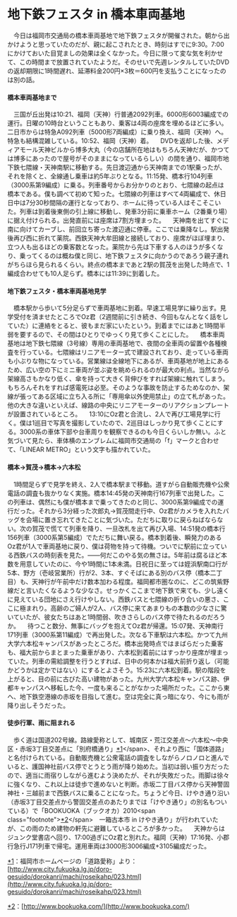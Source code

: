 # 地下鉄フェスタ in 橋本車両基地

<div class="section">　今日は福岡市交通局の橋本車両基地で地下鉄フェスタが開催された。朝から出かけようと思っていたのだが、親に起こされたとき、時刻はすでに9:30。7:00にかけておいた目覚ましの効果は全くなかった。今日に限って変な気を利かせて、この時間まで放置されていたようだ。そのせいで先週レンタルしていたDVDの返却期限に1時間遅れ、延滞料金200円×3枚＝600円を支払うことになったのは別の話。

#### 橋本車両基地まで

　三国が丘出発は10:21、福岡（天神）行普通2092列車。6000形6003編成での運行。日曜の10時台ということもあり、乗客は4両の座席を埋めるほどに多い。二日市からは特急A092列車（5000形7両編成）に乗り換え、福岡（天神）へ。特急も結構混雑している。10:52、福岡（天神）着。 　DVDを返却した後、メディアモール天神ビルから博多大丸（今の店舗所在地はもちろん天神だが、かつては博多にあったので屋号がそのままになっているらしい）の間を通り、福岡市地下鉄七隈線・天神南駅に移動する。先日渡辺通から天神南までの1駅乗ったが、それを除くと、全線通し乗車は約5年ぶりとなる。11:15発、橋本行104列車（3000系第9編成）に乗る。列車番号からお分かりのとおり、七隈線の起点は橋本である。僕も調べて初めて知った。七隈線の列車はすべて4両編成で、休日日中は7分30秒間隔の運行となっており、ホームに待っている人はそこそこいた。列車は到着後東側の引上線に移動し、発車3分前に乗車ホーム（2番乗り場）に据え付けられる。出発直前には座席は7割方埋まった。 　天神南を出てすぐに南に向けてカーブし、前回立ち寄った渡辺通に停車。ここでは乗降なし。駅出発後再び西に折れて薬院。西鉄天神大牟田線と接続しており、座席がほぼ埋まり、立つ人も出るほどの乗客数となった。薬院から先は下車する人のほうが多くなり、乗ってくるのは概ね僕と同じ、地下鉄フェスタに向かうのであろう親子連れがちらほら見られるくらい。終点の橋本まであと2駅の賀茂を出発した時点で、1編成合わせても10人足らず。橋本には11:39に到着した。

#### 地下鉄フェスタ・橋本車両基地見学

　橋本駅から歩いて5分足らずで車両基地に到着。早速工場見学に繰り出す。見学受付を済ませたところでOz君（2週間前に引き続き、今回もなんとなく話をしていた）に連絡をとると、彼もまだ家にいたという。到着までにはあと1時間半弱を要するので、その間はひとりでゆっくり見て歩くことにした。 　橋本車両基地は地下鉄七隈線（3号線）専用の車両基地で、夜間の全車両の留置や各種検査を行っている。七隈線はリニアモーター式で建設されており、走っている車両も小ぶりな物になっている。営業線は全線地下にあるが、車両基地が地上にあるため、広い空の下にミニ車両が並ぶ姿を眺められるのが最大の利点。当然ながら架線高さもかなり低く、傘を持って大きく背伸びをすれば架線に触れてしまう。もちろんそれをすれば感電死は必至。そのような事故を防止するためなのか、架線が張ってある区域に立ち入る所に「専用傘以外使用禁止」の立て札があった。他の大きな違いといえば、線路の中央にリニアモーターのリアクションプレートが設置されているところ。 　13:10にOz君と合流し、2人で再び工場見学に行く。僕は1巡目で写真を撮影していたので、2巡目はしっかり見て歩くことにする。3000系の車体下部や台車周りを観察できるのも今日くらいしか無い。ふと気づいて見たら、車体横のエンブレムに福岡市交通局の「f」マークと合わせて、「LINEAR METRO」という文字も描かれていた。

#### 橋本→賀茂→橋本→六本松

　1時間足らずで見学を終え、2人で橋本駅まで移動。道すがら自動販売機や公衆電話の調査も抜かりなく実施。橋本14:45発の天神南行167列車で出発した。この列車は、偶然にも僕が橋本まで乗ってきたのと同じ、3000系第9編成での運行だった。それから3分経った次郎丸→賀茂間走行中、Oz君がカメラを入れたバッグを会場に置き忘れてきたことに気づいた。ただちに取りに戻らねばならない。次の賀茂で慌てて列車を降り、一旦改札を出て再び入場、14:51発の橋本行156列車（3000系第5編成）でただちに舞い戻る。橋本到着後、瞬発力のあるOz君が1人で車両基地に戻り、僕は荷物を持って待機。ついでに駅前に立っている西鉄バスの時刻表を見た。――何だこのやる気の無さは。5年前は腐るほど本数を用意していたのに、今や1時間に1本未満。日祝日に至っては姪浜駅南口行が5本、野方（壱岐営業所）行が2、3本、すぐそばにある別のバス停（橋本二丁目）も、天神行が午前中だけ数本加わる程度。福岡都市圏なのに、どこの筑紫野線だと言いたくなるような少なさ。せっかくここまで地下鉄で来ても、少し遠くに見えている団地にさえ行けやしない。西鉄バスと七隈線の折り合いの悪さ、ここに極まれり。高齢のご婦人が2人、バス停に来てあまりもの本数の少なさに驚いていたが、彼女たちはあと1時間弱、吹きさらしのバス停で待たれるのだろうか。 　待つこと数分、無事にバッグを抱えてOz君が帰還。15:07発、天神南行171列車（3000系第11編成）で再出発した。次なる下車駅は六本松。かつて九州大学六本松キャンパスがあったところだ。橋本出発時点ではまばらだった乗客も、福大前からまとまった乗車があり、六本松到着前にはすっかり座席が埋まっていた。列車の需給調整を行うとすれば、日中の何本かは福大前折り返し（可能かどうかは定かではない）にするとよさそう。15:23に六本松到着。駅の階段を上がると、目の前に古びた高い建物があった。九州大学六本松キャンパス跡、伊都キャンパスへ移転した今、一度も来ることがなかった場所だった。ここから東へ、地下鉄空港線の赤坂を目指して進む。空は完全に真っ暗になり、今にも雨が降り出しそうだった。

#### 徒歩行軍、雨に阻まれる

　歩く道は国道202号線。路線愛称として、城南区・荒江交差点〜六本松〜中央区・赤坂3丁目交差点に「別府橋通り」<span class="footnote">[*1](/aotake91/#f1 "福岡市ホームページの「道路愛称」より：http://www.city.fukuoka.lg.jp/doro-gesuido/dorokanri/machi/roseikahp/023.html")</span>、それより西に「国体道路」と名付けられている。自動販売機と公衆電話の調査をしながらノロノロと進んでいると、護国神社前バス停でとうとう雨が降り始めた。当初は弱い振り方だったので、適当に雨宿りしながら進むよう決めたが、それが失敗だった。雨脚は徐々に強くなり、これ以上は徒歩で進めないと判断。赤坂二丁目バス停から天神警固神社・三越前まで西鉄バスに乗ることになった。ちょうど今日、けやき通り沿い（赤坂3丁目交差点から警固交差点のあたりまでは「けやき通り」の別名もついている）で「BOOKUOKA（ブックオカ）2010<span class="footnote">[*2](/aotake91/#f2 "http://www.bookuoka.com/")</span>　一箱古本市 in けやき通り」が行われていたが、この雨のため建物の軒先に避難しているところが多かった。 　天神からはジュンク堂書店へ回り、17:00過ぎにOz君と別れた。福岡（天神）17:16発、小郡行急行J171列車で帰宅。運用車両は3000形3006編成+3105編成だった。 　</div>

<div class="footnote">

[*1](/aotake91/#fn1)：福岡市ホームページの「道路愛称」より：[http://www.city.fukuoka.lg.jp/doro-gesuido/dorokanri/machi/roseikahp/023.html](http://www.city.fukuoka.lg.jp/doro-gesuido/dorokanri/machi/roseikahp/023.html)

[*2](/aotake91/#fn2)：[http://www.bookuoka.com/](http://www.bookuoka.com/)

</div>